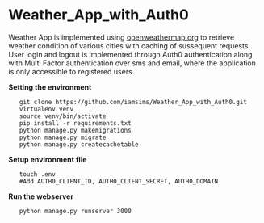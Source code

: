 # Weather_App_with_Auth0

Weather App is implemented using [openweathermap.org](https://openweathermap.org/) to retrieve weather condition of various cities with caching of sussequent requests. User login and logout is implemented through Auth0 authentication along with Multi Factor authentication over sms and email, where the application is only accessible to registered users.

**Setting the environment**

       git clone https://github.com/iamsims/Weather_App_with_Auth0.git
       virtualenv venv
       source venv/bin/activate
       pip install -r requirements.txt
       python manage.py makemigrations 
       python manage.py migrate
       python manage.py createcachetable
       
       
 **Setup environment file**
 
       touch .env
       #Add AUTH0_CLIENT_ID, AUTH0_CLIENT_SECRET, AUTH0_DOMAIN
       
       
 **Run the webserver**
 
       python manage.py runserver 3000
       
       
